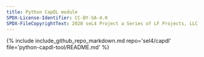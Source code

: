 ```yaml
---
title: Python CapDL module
SPDX-License-Identifier: CC-BY-SA-4.0
SPDX-FileCopyrightText: 2020 seL4 Project a Series of LF Projects, LLC.
---
```


{% include include_github_repo_markdown.md repo='sel4/capdl' file='python-capdl-tool/README.md' %}
